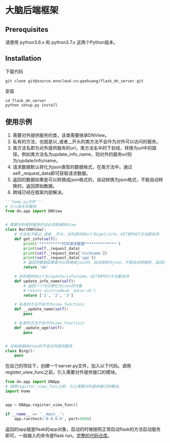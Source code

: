 # 大脑后端框架

## Prerequisites

请使用 python3.6.x 和 python3.7.x 这两个Python版本。

## Installation

下载代码

```
git clone git@source.enncloud.cn:gaohuang/flask_dn_server.git
```

安装

```
cd flask_dn_server
python setup.py install
```

## 使用示例

1. 需要对外提供服务的类，该类需要继承DNView。
2. 私有的方法，也就是以\_或者\_\_开头的类方法不会作为对外可以访问的服务。
3. 类方法名即为对外提供服务的url，类方法名中的下划线，转换为url中的路径。例如类方法名为update_info_name，则对外的服务url则为/update/info/name。
4. 请求数据默认转化为json类型的数据格式，在类方法中，通过self.\_request_data即可获取请求数据。
5. 返回的数据如果是可以转换成json格式的，自动转换为json格式，不能自动转换的，返回原始数据。
6. 跨域已经在框架内部解决。

```python
'''home.py文件'''
# 引入相关的模块
from dn.app import DNView


# 需要对外提供服务的话必须继承DNView
class Bar(DNView):
    # 方法名不能以_或者__开头，对外提供的url为/get/info，GET和POST方法都支持
    def get_info(self):
        print('**********打印请求数据**************')
        print(self._request_data)
        print(self._request_data['nickname'])
        print(self._request_data['age'])
        # 返回的数据如果是可以转换成json的，自动转换为json，不能自动转换的，返回原始数据
        return 'ok'

    # 对外提供的url为/update/info/name，GET和POST方法都支持
    def update_info_name(self):
        # 返回一个可以转化为json的对象
        # return dict(code=0, data='ok')
        return ['1', '2', '3']

    # 私有的方法不会作为view_functioin
    def __update_name(self):
        pass

    # 私有的方法不会作为view_functioin
    def _update_age(self):
        pass


# 没有继承DNView的不会对外提供服务
class Bing():
    pass
```

在自己的项目下，创建一个server.py文件，加入以下代码。调用register_view_func之前，引入需要对外提供接口的模块。

```python
from dn.app import DNApp
# 调用register_view_func之前，引入需要对外提供接口的模块。
import home


app = DNApp.register_view_func()

if __name__ == '__main__':
    app.run(host='0.0.0.0', port=8000)
```

返回的app就是flask的app对象，启动的时候按照正常启动flask的方法启动服务即可，一般输入的命令是flask run。[完整的代码仓库](https://source.enncloud.cn/gaohuang/flask_dn_test_server)。